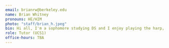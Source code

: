 ```yaml
---
email: brianrw@berkeley.edu
name: Brian Whitney
pronouns: HE/HIM
photo: "staff/brian_h.jpeg"
bio: Hi all, I'm a sophomore studying DS and I enjoy playing the harp, badminton, and working on data science. Excited to be tutoring this semester!
role: Tutor (UCS1)
office-hours: TBA
---
```

